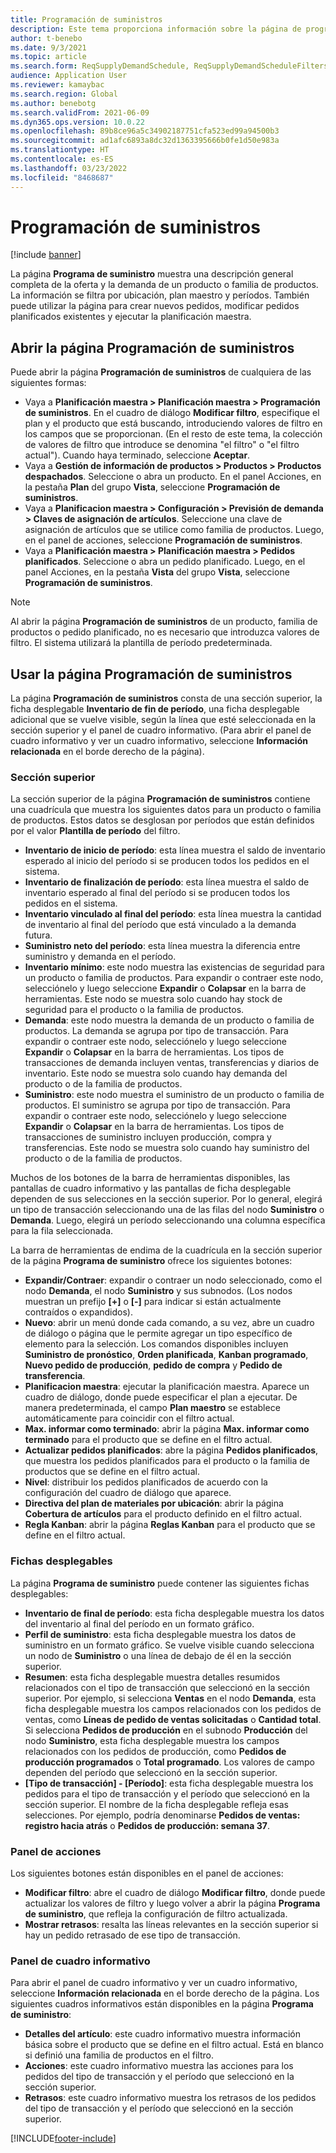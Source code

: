 ```yaml
---
title: Programación de suministros
description: Este tema proporciona información sobre la página de programación de suministros y sus capacidades.
author: t-benebo
ms.date: 9/3/2021
ms.topic: article
ms.search.form: ReqSupplyDemandSchedule, ReqSupplyDemandScheduleFilters, ReqSupplyDemandItemDetails, ReqTransFuturesActionsPart, ReqSupplyDemandOverviewLegendPart
audience: Application User
ms.reviewer: kamaybac
ms.search.region: Global
ms.author: benebotg
ms.search.validFrom: 2021-06-09
ms.dyn365.ops.version: 10.0.22
ms.openlocfilehash: 89b8ce96a5c34902187751cfa523ed99a94500b3
ms.sourcegitcommit: ad1afc6893a8dc32d1363395666b0fe1d50e983a
ms.translationtype: HT
ms.contentlocale: es-ES
ms.lasthandoff: 03/23/2022
ms.locfileid: "8468687"
---
```

# <a name="supply-schedule"></a>Programación de suministros

[!include [banner](../includes/banner.md)]

La página **Programa de suministro** muestra una descripción general completa de la oferta y la demanda de un producto o familia de productos. La información se filtra por ubicación, plan maestro y períodos. También puede utilizar la página para crear nuevos pedidos, modificar pedidos planificados existentes y ejecutar la planificación maestra.

## <a name="open-the-supply-schedule-page"></a>Abrir la página Programación de suministros

Puede abrir la página **Programación de suministros** de cualquiera de las siguientes formas:

- Vaya a **Planificación maestra \> Planificación maestra \> Programación de suministros**. En el cuadro de diálogo **Modificar filtro**, especifique el plan y el producto que está buscando, introduciendo valores de filtro en los campos que se proporcionan. (En el resto de este tema, la colección de valores de filtro que introduce se denomina "el filtro" o "el filtro actual"). Cuando haya terminado, seleccione **Aceptar**.
- Vaya a **Gestión de información de productos \> Productos \> Productos despachados**. Seleccione o abra un producto. En el panel Acciones, en la pestaña **Plan** del grupo **Vista**, seleccione **Programación de suministros**.
- Vaya a **Planificacion maestra \> Configuración \> Previsión de demanda \> Claves de asignación de artículos**. Seleccione una clave de asignación de artículos que se utilice como familia de productos. Luego, en el panel de acciones, seleccione **Programación de suministros**.
- Vaya a **Planificación maestra \> Planificación maestra \> Pedidos planificados**. Seleccione o abra un pedido planificado. Luego, en el panel Acciones, en la pestaña **Vista** del grupo **Vista**, seleccione **Programación de suministros**.

> [!NOTE]
> Al abrir la página **Programación de suministros** de un producto, familia de productos o pedido planificado, no es necesario que introduzca valores de filtro. El sistema utilizará la plantilla de período predeterminada.

## <a name="use-the-supply-schedule-page"></a>Usar la página Programación de suministros

La página **Programación de suministros** consta de una sección superior, la ficha desplegable **Inventario de fin de período**, una ficha desplegable adicional que se vuelve visible, según la línea que esté seleccionada en la sección superior y el panel de cuadro informativo. (Para abrir el panel de cuadro informativo y ver un cuadro informativo, seleccione **Información relacionada** en el borde derecho de la página).

### <a name="upper-section"></a>Sección superior

La sección superior de la página **Programación de suministros** contiene una cuadrícula que muestra los siguientes datos para un producto o familia de productos. Estos datos se desglosan por períodos que están definidos por el valor **Plantilla de período** del filtro.

- **Inventario de inicio de período**: esta línea muestra el saldo de inventario esperado al inicio del período si se producen todos los pedidos en el sistema.
- **Inventario de finalización de período**: esta línea muestra el saldo de inventario esperado al final del período si se producen todos los pedidos en el sistema.
- **Inventario vinculado al final del período**: esta línea muestra la cantidad de inventario al final del período que está vinculado a la demanda futura.
- **Suministro neto del período**: esta línea muestra la diferencia entre suministro y demanda en el período.
- **Inventario mínimo**: este nodo muestra las existencias de seguridad para un producto o familia de productos. Para expandir o contraer este nodo, selecciónelo y luego seleccione **Expandir** o **Colapsar** en la barra de herramientas. Este nodo se muestra solo cuando hay stock de seguridad para el producto o la familia de productos.
- **Demanda**: este nodo muestra la demanda de un producto o familia de productos. La demanda se agrupa por tipo de transacción. Para expandir o contraer este nodo, selecciónelo y luego seleccione **Expandir** o **Colapsar** en la barra de herramientas. Los tipos de transacciones de demanda incluyen ventas, transferencias y diarios de inventario. Este nodo se muestra solo cuando hay demanda del producto o de la familia de productos.
- **Suministro**: este nodo muestra el suministro de un producto o familia de productos. El suministro se agrupa por tipo de transacción. Para expandir o contraer este nodo, selecciónelo y luego seleccione **Expandir** o **Colapsar** en la barra de herramientas. Los tipos de transacciones de suministro incluyen producción, compra y transferencias. Este nodo se muestra solo cuando hay suministro del producto o de la familia de productos.

Muchos de los botones de la barra de herramientas disponibles, las pantallas de cuadro informativo y las pantallas de ficha desplegable dependen de sus selecciones en la sección superior. Por lo general, elegirá un tipo de transacción seleccionando una de las filas del nodo **Suministro** o **Demanda**. Luego, elegirá un período seleccionando una columna específica para la fila seleccionada.

La barra de herramientas de endima de la cuadrícula en la sección superior de la página **Programa de suministro** ofrece los siguientes botones:

- **Expandir/Contraer**: expandir o contraer un nodo seleccionado, como el nodo **Demanda**, el nodo **Suministro** y sus subnodos. (Los nodos muestran un prefijo **\[+\]** o **\[-\]** para indicar si están actualmente contraídos o expandidos).
- **Nuevo**: abrir un menú donde cada comando, a su vez, abre un cuadro de diálogo o página que le permite agregar un tipo específico de elemento para la selección. Los comandos disponibles incluyen **Suministro de pronóstico**, **Orden planificada**, **Kanban programado**, **Nuevo pedido de producción**, **pedido de compra** y **Pedido de transferencia**.
- **Planificacion maestra**: ejecutar la planificación maestra. Aparece un cuadro de diálogo, donde puede especificar el plan a ejecutar. De manera predeterminada, el campo **Plan maestro** se establece automáticamente para coincidir con el filtro actual.
- **Max. informar como terminado**: abrir la página **Max. informar como terminado** para el producto que se define en el filtro actual.
- **Actualizar pedidos planificados**: abre la página **Pedidos planificados**, que muestra los pedidos planificados para el producto o la familia de productos que se define en el filtro actual.
- **Nivel**: distribuir los pedidos planificados de acuerdo con la configuración del cuadro de diálogo que aparece.
- **Directiva del plan de materiales por ubicación**: abrir la página **Cobertura de artículos** para el producto definido en el filtro actual.
- **Regla Kanban**: abrir la página **Reglas Kanban** para el producto que se define en el filtro actual.

### <a name="fasttabs"></a>Fichas desplegables

La página **Programa de suministro** puede contener las siguientes fichas desplegables:

- **Inventario de final de período**: esta ficha desplegable muestra los datos del inventario al final del período en un formato gráfico.
- **Perfil de suministro**: esta ficha desplegable muestra los datos de suministro en un formato gráfico. Se vuelve visible cuando selecciona un nodo de **Suministro** o una línea de debajo de él en la sección superior.
- **Resumen**: esta ficha desplegable muestra detalles resumidos relacionados con el tipo de transacción que seleccionó en la sección superior. Por ejemplo, si selecciona **Ventas** en el nodo **Demanda**, esta ficha desplegable muestra los campos relacionados con los pedidos de ventas, como **Líneas de pedido de ventas solicitadas** o **Cantidad total**. Si selecciona **Pedidos de producción** en el subnodo **Producción** del nodo **Suministro**, esta ficha desplegable muestra los campos relacionados con los pedidos de producción, como **Pedidos de producción programados** o **Total programado**. Los valores de campo dependen del período que seleccionó en la sección superior. 
- **\[Tipo de transacción\] - \[Período\]**: esta ficha desplegable muestra los pedidos para el tipo de transacción y el período que seleccionó en la sección superior. El nombre de la ficha desplegable refleja esas selecciones. Por ejemplo, podría denominarse **Pedidos de ventas: registro hacia atrás** o **Pedidos de producción: semana 37**.

### <a name="action-pane"></a>Panel de acciones

Los siguientes botones están disponibles en el panel de acciones:

- **Modificar filtro**: abre el cuadro de diálogo **Modificar filtro**, donde puede actualizar los valores de filtro y luego volver a abrir la página **Programa de suministro**, que refleja la configuración de filtro actualizada.
- **Mostrar retrasos**: resalta las líneas relevantes en la sección superior si hay un pedido retrasado de ese tipo de transacción.

### <a name="factbox-pane"></a>Panel de cuadro informativo

Para abrir el panel de cuadro informativo y ver un cuadro informativo, seleccione **Información relacionada** en el borde derecho de la página. Los siguientes cuadros informativos están disponibles en la página **Programa de suministro**:

- **Detalles del artículo**: este cuadro informativo muestra información básica sobre el producto que se define en el filtro actual. Está en blanco si definió una familia de productos en el filtro.
- **Acciones**: este cuadro informativo muestra las acciones para los pedidos del tipo de transacción y el período que seleccionó en la sección superior.
- **Retrasos**: este cuadro informativo muestra los retrasos de los pedidos del tipo de transacción y el período que seleccionó en la sección superior.

[!INCLUDE[footer-include](../../includes/footer-banner.md)]
